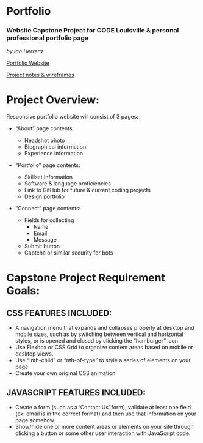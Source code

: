 # Portfolio
### Website Capstone Project for CODE Louisville & personal professional portfolio page
*by Ian Herrera*

[Portfolio Website](https://iantherrera.github.io/Portfolio/)

[Project notes & wireframes](https://drive.google.com/file/d/1ZWJ9nSAYxI09EU6xMQwX4jmH5hyXAI-z/view?usp=sharing)

# Project Overview:

Responsive portfolio website will consist of 3 pages: 

- “About” page contents:
  - Headshot photo
  - Biographical information
  - Experience information

- “Portfolio” page contents:
  - Skillset information
  - Software & language proficiencies
  - Link to GitHub for future & current coding projects
  - Design portfolio

- “Connect” page contents:
  - Fields for collecting
    - Name
    - Email
    - Message
  - Submit button
  - Captcha or similar security for bots

# Capstone Project Requirement Goals:

## CSS FEATURES INCLUDED:
- A navigation menu that expands and collapses properly at desktop and mobile sizes, such as by switching between vertical and horizontal styles, or is opened and closed by clicking the “hamburger” icon
- Use Flexbox or CSS Grid to organize content areas based on mobile or desktop views. 
- Use “:nth-child” or “nth-of-type” to style a series of elements on your page
- Create your own original CSS animation

## JAVASCRIPT FEATURES INCLUDED:
- Create a form (such as a ‘Contact Us’ form), validate at least one field (ex: email is in the correct format) and then use that information on your page somehow.
- Show/hide one or more content areas or elements on your site through clicking a button or some other user interaction with JavaScript code.
